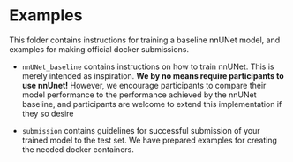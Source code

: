 # Examples

This folder contains instructions for training a baseline nnUNet model, and examples for making official docker submissions.

- `nnUNet_baseline` contains instructions on how to train nnUNet. This is merely intended as inspiration.
  **We by no means require participants to use nnUnet!** However, we encourage participants to compare their model 
  performance to the performance achieved by the nnUNet baseline, and participants are welcome to extend this 
  implementation if they so desire

- `submission` contains guidelines for successful submission of your trained model to the test set. We 
  have prepared examples for creating the needed docker containers.
